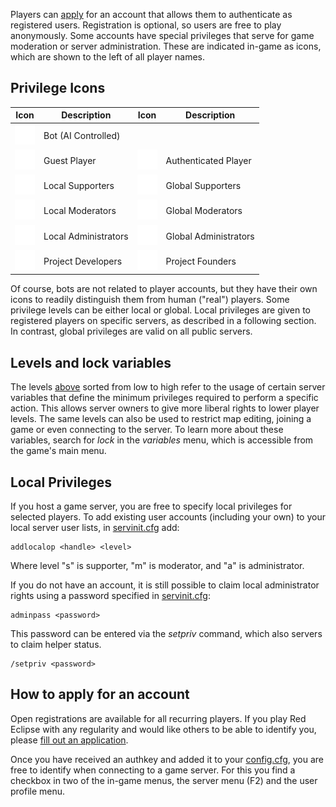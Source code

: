 Players can [apply](http://redeclipse.net/apply) for an account that allows them to authenticate as registered users. Registration is optional, so users are free to play anonymously. Some accounts have special privileges that serve for game moderation or server administration. These are indicated in-game as icons, which are shown to the left of all player names.

## Privilege Icons

| Icon                                                                         | Description          | Icon                                                                    | Description           |
|:----------------------------------------------------------------------------:|----------------------|:-----------------------------------------------------------------------:|-----------------------|
| <img src="images/privs/bot.png" width="32px" height="32px" />                | Bot (AI Controlled)  |                                                                         |                       |
| <img src="images/privs/none.png" width="32px" height="32px" />               | Guest Player         | <img src="images/privs/player.png" width="32px" height="32px" />        | Authenticated Player  |
| <img src="images/privs/localsupporter.png" width="32px" height="32px" />     | Local Supporters     | <img src="images/privs/supporter.png" width="32px" height="32px" />     | Global Supporters     |
| <img src="images/privs/localmoderator.png" width="32px" height="32px" />     | Local Moderators     | <img src="images/privs/moderator.png" width="32px" height="32px" />     | Global Moderators     |
| <img src="images/privs/localadministrator.png" width="32px" height="32px" /> | Local Administrators | <img src="images/privs/administrator.png" width="32px" height="32px" /> | Global Administrators |
| <img src="images/privs/developer.png" width="32px" height="32px" />          | Project Developers   | <img src="images/privs/founder.png" width="32px" height="32px" />       | Project Founders      |

Of course, bots are not related to player accounts, but they have their own icons to readily distinguish them from human ("real") players. Some privilege levels can be either local or global. Local privileges are given to registered players on specific servers, as described in a following section. In contrast, global privileges are valid on all public servers.

## Levels and lock variables
The levels [above](#privilege-icons) sorted from low to high refer to the usage of certain server variables that define the minimum privileges required to perform a specific action. This allows server owners to give more liberal rights to lower player levels. The same levels can also be used to restrict map editing, joining a game or even connecting to the server. To learn more about these variables, search for *lock* in the *variables* menu, which is accessible from the game's main menu.

## Local Privileges
If you host a game server, you are free to specify local privileges for selected players. To add existing user accounts (including your own) to your local server user lists, in [servinit.cfg](Server-Setup.md#configuration-files) add:
```
addlocalop <handle> <level>
```
Where level "s" is supporter, "m" is moderator, and "a" is administrator.

If you do not have an account, it is still possible to claim local administrator rights using a password specified in [servinit.cfg](Server-Setup.md#configuration-files):
```
adminpass <password> 
```
This password can be entered via the *setpriv* command, which also servers to claim helper status.
```
/setpriv <password>
```

## How to apply for an account
Open registrations are available for all recurring players. If you play Red Eclipse with any regularity and would like others to be able to identify you, please [fill out an application](http://redeclipse.net/apply).

Once you have received an authkey and added it to your [config.cfg](Game-Settings.md#config.cfg), you are free to identify when connecting to a game server. For this you find a checkbox in two of the in-game menus, the server menu (F2) and the user profile menu.
